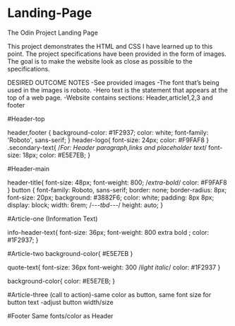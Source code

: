 # Landing-Page
The Odin Project Landing Page

This project demonstrates the HTML and CSS I have learned up to this point.
The project specifications have been provided in the form of images. The goal
is to make the website look as close as possible to the specifications.

DESIRED OUTCOME NOTES
-See provided images
-The font that’s being used in the images is roboto.
-Hero text is the statement that appears at the top of a web page.
-Website contains sections: Header,article1,2,3 and footer

#Header-top

header,footer {
    background-color: #1F2937;
    color: white;
    font-family: 'Roboto', sans-serif;
}
header-logo{
font-size: 24px;
   color: #F9FAF8
   }
.secondary-text{    /*For: Header paragraph,links and placeholder text*/
    font-size: 18px;
    color: #E5E7EB;
}

#Header-main

header-title{
    font-size: 48px;
    font-weight: 800; /*extra-bold*/
    color: #F9FAF8
}
button {
    font-family: Roboto, sans-serif;
    border: none;
    border-radius: 8px;
    font-size: 20px;
    background: #3882F6; 
    color: white;
    padding: 8px 8px;
    display: block;
    width: 6rem; /*---tbd---*/
    height: auto;
}

#Article-one (Information Text)

info-header-text{
font-size: 36px;
font-weight: 800 extra bold ;
color: #1F2937;
}

#Article-two
background-color{
#E5E7EB
}

quote-text{
font-size: 36px
font-weight: 300 /*light italic*/
color: #1F2937
}

background-color{
color: #E5E7EB;
}

#Article-three
(call to action)-same color as button, same font size for button text
-adjust button width/size

#Footer 
Same fonts/color as Header